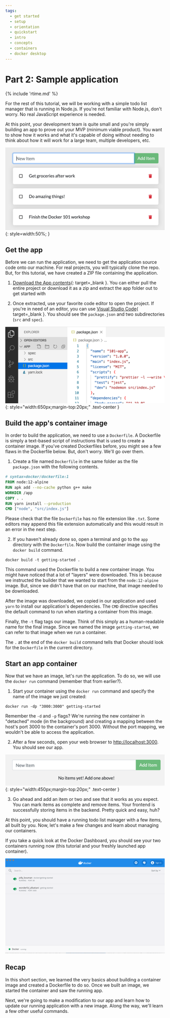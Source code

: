 ```yaml
---
tags:
  - get started
  - setup
  - orientation
  - quickstart
  - intro
  - concepts
  - containers
  - docker desktop
---
```


# Part 2: Sample application
{% include 'rtime.md' %}

For the rest of this tutorial, we will be working with a simple todo
list manager that is running in Node.js. If you're not familiar with Node.js,
don't worry. No real JavaScript experience is needed.

At this point, your development team is quite small and you're simply
building an app to prove out your MVP (minimum viable product). You want
to show how it works and what it's capable of doing without needing to
think about how it will work for a large team, multiple developers, etc.

![Todo List Manager Screenshot](../assets/images/get-started/todo-list-sample.png){: style=width:50%; }

## Get the app

Before we can run the application, we need to get the application source code onto
our machine. For real projects, you will typically clone the repo. But, for this tutorial,
we have created a ZIP file containing the application.

1. [Download the App contents](https://github.com/docker/getting-started/tree/master/app){: target=_blank }.
You can either pull the entire project or download it as a zip and extract the app folder out to get started with

2. Once extracted, use your favorite code editor to open the project. If you're
in need of an editor, you can use [Visual Studio Code](https://code.visualstudio.com/){ target=_blank }.
You should see the `package.json` and two subdirectories (`src` and `spec`).

![Screenshot of Visual Studio Code opened with the app loaded](../assets/images/get-started/ide-screenshot.png){: style="width:650px;margin-top:20px;" .text-center }

## Build the app's container image

In order to build the application, we need to use a `Dockerfile`. A
Dockerfile is simply a text-based script of instructions that is used to
create a container image. If you've created Dockerfiles before, you might
see a few flaws in the Dockerfile below. But, don't worry. We'll go over them.

1. Create a file named `Dockerfile` in the same folder as the file `package.json`
with the following contents.

```dockerfile
# syntax=docker/dockerfile:1
FROM node:12-alpine
RUN apk add --no-cache python g++ make
WORKDIR /app
COPY . .
RUN yarn install --production
CMD ["node", "src/index.js"]
```

Please check that the file `Dockerfile` has no file extension like `.txt`. Some
editors may append this file extension automatically and this would result in
an error in the next step.

2. If you haven't already done so, open a terminal and go to the `app` directory
with the `Dockerfile`. Now build the container image using the `docker build`
command.

```shell
docker build -t getting-started .
```

This command used the Dockerfile to build a new container image. You might
have noticed that a lot of "layers" were downloaded. This is because we instructed
the builder that we wanted to start from the `node:12-alpine` image. But, since we
didn't have that on our machine, that image needed to be downloaded.

After the image was downloaded, we copied in our application and used `yarn` to
install our application's dependencies. The `CMD` directive specifies the default
command to run when starting a container from this image.

Finally, the `-t` flag tags our image. Think of this simply as a human-readable name
for the final image. Since we named the image `getting-started`, we can refer to that
image when we run a container.

The `.` at the end of the `docker build` command tells that Docker should look
for the `Dockerfile` in the current directory.

## Start an app container

Now that we have an image, let's run the application. To do so, we will use the
`docker run` command (remember that from earlier?).

1. Start your container using the `docker run` command and specify the name of
the image we just created:

```shell
docker run -dp "3000:3000" getting-started
```

Remember the `-d` and `-p` flags? We're running the new container in "detached"
mode (in the background) and creating a mapping between the host's port 3000 to
the container's port 3000. Without the port mapping, we wouldn't be able to
access the application.

2. After a few seconds, open your web browser to [http://localhost:3000](http://localhost:3000).
You should see our app.

![Empty Todo List](../assets/images/get-started/todo-list-empty.png){: style="width:450px;margin-top:20px;" .text-center }

3. Go ahead and add an item or two and see that it works as you expect. You can
mark items as complete and remove items. Your frontend is successfully storing
items in the backend. Pretty quick and easy, huh?

At this point, you should have a running todo list manager with a few items, all
built by you. Now, let's make a few changes and learn about managing our containers.

If you take a quick look at the Docker Dashboard, you should see your two
containers running now (this tutorial and your freshly launched app container).

![Docker Dashboard with tutorial and app containers running](../assets/images/get-started/dashboard-two-containers.png)

## Recap

In this short section, we learned the very basics about building a container
image and created a Dockerfile to do so. Once we built an image, we started the
container and saw the running app.

Next, we're going to make a modification to our app and learn how to update our
running application with a new image. Along the way, we'll learn a few other
useful commands.
